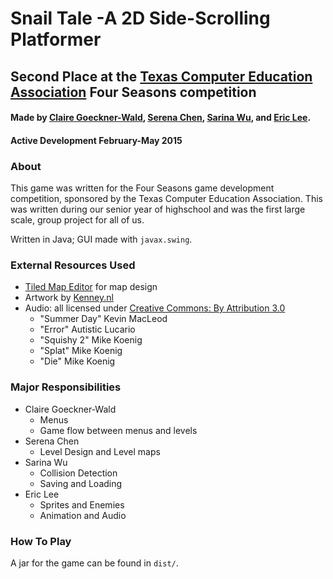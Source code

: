 # Snail Tale -A 2D Side-Scrolling Platformer
## Second Place at the [Texas Computer Education Association](http://www.tcea.org) Four Seasons competition
#### Made  by [Claire Goeckner-Wald](https://github.com/cgoecknerwald), [Serena Chen](https://github.com/poosomooso), [Sarina Wu](https://github.com/Slysmartie), and [Eric Lee](https://github.com/theCreedo). 

#### Active Development February-May 2015

### About
This game was written for the Four Seasons game development competition, sponsored by the Texas Computer Education Association. This was written during our senior year of highschool and was the first large scale, group project for all of us.

Written in Java; GUI made with <code>javax.swing</code>.

### External Resources Used
- [Tiled Map Editor](http://www.mapeditor.org/) for map design
- Artwork by [Kenney.nl](http://www.kenney.nl)
- Audio: all licensed under [Creative Commons: By Attribution 3.0](https://creativecommons.org/licenses/by/3.0/)
  - "Summer Day" Kevin MacLeod
  - "Error" Autistic Lucario
  - "Squishy 2" Mike Koenig
  - "Splat" Mike Koenig
  - "Die" Mike Koenig

### Major Responsibilities
- Claire Goeckner-Wald
  - Menus
  - Game flow between menus and levels
- Serena Chen
  - Level Design and Level maps
- Sarina Wu
  - Collision Detection
  - Saving and Loading
- Eric Lee
  - Sprites and Enemies
  - Animation and Audio

### How To Play
A jar for the game can be found in <code>dist/</code>.
